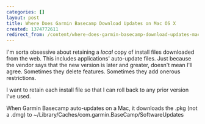 ```yaml
---
categories: []
layout: post
title: Where Does Garmin Basecamp Download Updates on Mac OS X
created: 1374772611
redirect_from: /content/where-does-garmin-basecamp-download-updates-mac-os-x
---
```

I'm sorta obsessive about retaining a *local* copy of install files downloaded from the web.  This includes applications' auto-update files.  Just because the vendor says that the new version is later and greater, doesn't mean I'll agree.  Sometimes they delete features.  Sometimes they add onerous restrictions.

I want to retain each install file so that I can roll back to any prior version I've used.

When Garmin Basecamp auto-updates on a Mac, it downloads the .pkg (not a .dmg) to ~/Library/Caches/com.garmin.BaseCamp/SoftwareUpdates
